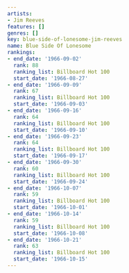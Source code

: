 ```yaml
---
artists:
- Jim Reeves
features: []
genres: []
key: blue-side-of-lonesome-jim-reeves
name: Blue Side Of Lonesome
rankings:
- end_date: '1966-09-02'
  rank: 88
  ranking_list: Billboard Hot 100
  start_date: '1966-08-27'
- end_date: '1966-09-09'
  rank: 67
  ranking_list: Billboard Hot 100
  start_date: '1966-09-03'
- end_date: '1966-09-16'
  rank: 64
  ranking_list: Billboard Hot 100
  start_date: '1966-09-10'
- end_date: '1966-09-23'
  rank: 64
  ranking_list: Billboard Hot 100
  start_date: '1966-09-17'
- end_date: '1966-09-30'
  rank: 60
  ranking_list: Billboard Hot 100
  start_date: '1966-09-24'
- end_date: '1966-10-07'
  rank: 59
  ranking_list: Billboard Hot 100
  start_date: '1966-10-01'
- end_date: '1966-10-14'
  rank: 59
  ranking_list: Billboard Hot 100
  start_date: '1966-10-08'
- end_date: '1966-10-21'
  rank: 63
  ranking_list: Billboard Hot 100
  start_date: '1966-10-15'
---
```



